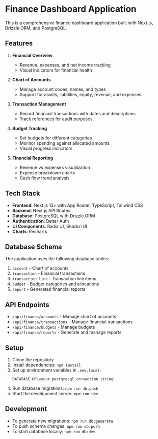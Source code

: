 # Finance Dashboard Application

This is a comprehensive finance dashboard application built with Next.js, Drizzle ORM, and PostgreSQL.

## Features

1. **Financial Overview**
   - Revenue, expenses, and net income tracking
   - Visual indicators for financial health

2. **Chart of Accounts**
   - Manage account codes, names, and types
   - Support for assets, liabilities, equity, revenue, and expenses

3. **Transaction Management**
   - Record financial transactions with dates and descriptions
   - Track references for audit purposes

4. **Budget Tracking**
   - Set budgets for different categories
   - Monitor spending against allocated amounts
   - Visual progress indicators

5. **Financial Reporting**
   - Revenue vs expenses visualization
   - Expense breakdown charts
   - Cash flow trend analysis

## Tech Stack

- **Frontend**: Next.js 13+ with App Router, TypeScript, Tailwind CSS
- **Backend**: Next.js API Routes
- **Database**: PostgreSQL with Drizzle ORM
- **Authentication**: Better Auth
- **UI Components**: Radix UI, Shadcn UI
- **Charts**: Recharts

## Database Schema

The application uses the following database tables:

1. `account` - Chart of accounts
2. `transaction` - Financial transactions
3. `transaction_line` - Transaction line items
4. `budget` - Budget categories and allocations
5. `report` - Generated financial reports

## API Endpoints

- `/api/finance/accounts` - Manage chart of accounts
- `/api/finance/transactions` - Manage financial transactions
- `/api/finance/budgets` - Manage budgets
- `/api/finance/reports` - Generate and manage reports

## Setup

1. Clone the repository
2. Install dependencies: `npm install`
3. Set up environment variables in `.env.local`:
   ```
   DATABASE_URL=your_postgresql_connection_string
   ```
4. Run database migrations: `npm run db:push`
5. Start the development server: `npm run dev`

## Development

- To generate new migrations: `npm run db:generate`
- To push schema changes: `npm run db:push`
- To start database locally: `npm run db:dev`